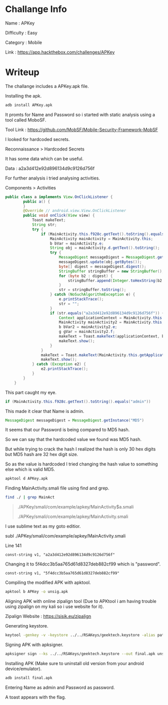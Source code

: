 # Challange Info

Name : APKey

Difficulty : Easy

Category : Mobile

Link : https://app.hackthebox.com/challenges/APKey

# Writeup

The challange includes a APKey.apk file.

Installing the apk.

```bash
adb install APKey.apk
```

It promts for Name and Password so i started with static analysis using a tool called MoboSF.

Tool Link : https://github.com/MobSF/Mobile-Security-Framework-MobSF

I looked for hardcoded secrets.

Reconnaissance > Hardcoded Secrets

It has some data which can be useful.

Data : a2a3d412e92d896134d9c9126d756f

For further analysis i tried analysing activities.

Components > Activities

```java
public class a implements View.OnClickListener {
        public a() {
        }
        @Override // android.view.View.OnClickListener
        public void onClick(View view) {
            Toast makeText;
            String str;
            try {
                if (MainActivity.this.f928c.getText().toString().equals("admin")) {
                    MainActivity mainActivity = MainActivity.this;
                    b bVar = mainActivity.e;
                    String obj = mainActivity.d.getText().toString();
                    try {
                        MessageDigest messageDigest = MessageDigest.getInstance("MD5");
                        messageDigest.update(obj.getBytes());
                        byte[] digest = messageDigest.digest();
                        StringBuffer stringBuffer = new StringBuffer();
                        for (byte b2 : digest) {
                            stringBuffer.append(Integer.toHexString(b2 & 255));
                        }
                        str = stringBuffer.toString();
                    } catch (NoSuchAlgorithmException e) {
                        e.printStackTrace();
                        str = "";
                    }
                    if (str.equals("a2a3d412e92d896134d9c9126d756f")) {
                        Context applicationContext = MainActivity.this.getApplicationContext();
                        MainActivity mainActivity2 = MainActivity.this;
                        b bVar2 = mainActivity2.e;
                        g gVar = mainActivity2.f;
                        makeText = Toast.makeText(applicationContext, b.a(g.a()), 1);
                        makeText.show();
                    }
                }
                makeText = Toast.makeText(MainActivity.this.getApplicationContext(), "Wrong Credentials!", 0);
                makeText.show();
            } catch (Exception e2) {
                e2.printStackTrace();
            }
        }
    }
```

This part caught my eye.

```java
if (MainActivity.this.f928c.getText().toString().equals("admin"))
```

This made it clear that Name is admin.

```java
MessageDigest messageDigest = MessageDigest.getInstance("MD5")
```

It seems that our Password is being compared to MD5 hash.

So we can say that the hardcoded value we found was MD5 hash.

But while trying to crack the hash I realized the hash is only 30 hex digits but MD5 hash are 32 hex digit size.

So as the value is hardcoded I tried changing the hash value to something else which is valid MD5.

```bash
apktool d APKey.apk
```

Finding MainActivity.smali file using find and grep.

```bash
find ./ | grep MainAct
```

> ./APKey/smali/com/example/apkey/MainActivity$a.smali
>
> ./APKey/smali/com/example/apkey/MainActivity.smali

I use sublime text as my goto editior.

subl ./APKey/smali/com/example/apkey/MainActivity.smali

Line 141 

```
const-string v1, "a2a3d412e92d896134d9c9126d756f"
```

Changing it to 5f4dcc3b5aa765d61d8327deb882cf99 which is "password".

```
const-string v1, "5f4dcc3b5aa765d61d8327deb882cf99"
```

Compiling the modified APK with apktool.

```bash
apktool b APKey -o unsig.apk
```

Aligning APK with online zipalign tool (Due to APKtool i am having trouble using zipalign on my kali so i use website for it).

Zipalign Website : https://sisik.eu/zipalign

Generating keystore.

```bash
keytool -genkey -v -keystore ../../RSAKeys/geektech.keystore -alias patch -keyalg RSA -keysize 2048 -validity 100
```

Signing APK with apksigner.

```bash
apksigner sign --ks ../../RSAKeys/geektech.keystore --out final.apk unsig.apk
```

Installing APK (Make sure to uninstall old version from your android device/emulator).

```bash
adb install final.apk
```

Entering Name as admin and Password as password.

A toast appears with the flag.
